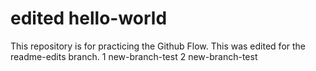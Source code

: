 # edited hello-world
This repository is for practicing the Github Flow. This was edited for the readme-edits branch.
1 new-branch-test
2 new-branch-test
